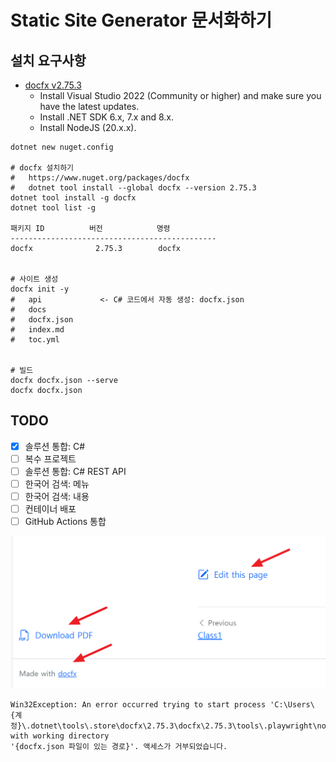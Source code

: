 # Static Site Generator 문서화하기

## 설치 요구사항
- [docfx v2.75.3](https://github.com/dotnet/docfx?tab=readme-ov-file#prerequisites)
  - Install Visual Studio 2022 (Community or higher) and make sure you have the latest updates.
  - Install .NET SDK 6.x, 7.x and 8.x.
  - Install NodeJS (20.x.x).

```shell
dotnet new nuget.config

# docfx 설치하기
#   https://www.nuget.org/packages/docfx
#   dotnet tool install --global docfx --version 2.75.3
dotnet tool install -g docfx
dotnet tool list -g

패키지 ID          버전            명령
----------------------------------------------
docfx              2.75.3        docfx


# 사이트 생성
docfx init -y
#   api             <- C# 코드에서 자동 생성: docfx.json
#   docs
#   docfx.json
#   index.md
#   toc.yml


# 빌드
docfx docfx.json --serve
docfx docfx.json
```

## TODO
- [x] 솔루션 통합: C#
- [ ] 복수 프로젝트
- [ ] 솔루션 통합: C# REST API
- [ ] 한국어 검색: 메뉴
- [ ] 한국어 검색: 내용
- [ ] 컨테이너 배포
- [ ] GitHub Actions 통합

![](./.images/2024-03-04-18-30-07.png)

```
Win32Exception: An error occurred trying to start process 'C:\Users\{계정}\.dotnet\tools\.store\docfx\2.75.3\docfx\2.75.3\tools\.playwright\node\win32_x64\playwright.cmd' with working directory
'{docfx.json 파일이 있는 경로}'. 액세스가 거부되었습니다.
```